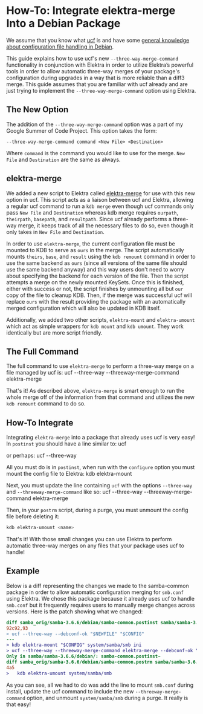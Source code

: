 # How-To: Integrate elektra-merge Into a Debian Package

We assume that you know what [ucf](https://packages.debian.org/sid/ucf) is and have some
[general knowledge about configuration file handling in Debian](https://wiki.debian.org/ConfigPackages).

This guide explains how to use ucf's new `--three-way-merge-command` functionality in
conjunction with Elektra in order to utilize Elektra’s powerful tools in order to allow
automatic three-way merges of your package's configuration during upgrades in a way
that is more reliable than a diff3 merge. This guide assumes that you are familiar with
ucf already and are just trying to implement the `--three-way-merge-command` option
using Elektra.

## The New Option

The addition of the `--three-way-merge-command` option was a part of my Google
Summer of Code Project. This option takes the form:

```
--three-way-merge-command command <New File> <Destination>
```

Where `command` is the command you would like to use for the merge. `New File` and
`Destination` are the same as always.

## elektra-merge

We added a new script to Elektra called [elektra-merge](/scripts/elektra-merge) for use with
this new option in ucf. This script acts as a liaison between ucf and Elektra, allowing a regular
ucf command to run a `kdb merge` even though ucf commands only pass `New File` and
`Destination` whereas kdb merge requires `ourpath`, `theirpath`, `basepath`, and `resultpath`.
Since ucf already performs a three-way merge, it keeps track of all the necessary files to do
so, even though it only takes in `New File` and `Destination`.

In order to use `elektra-merge`, the current configuration file must be mounted to KDB to
serve as `ours` in the merge. The script automatically mounts `theirs`, `base`, and `result`
using the `kdb remount` command in order to use the same backend as `ours` (since all versions
of the same file should use the same backend anyway) and this way users don't need to worry
about specifying the backend for each version of the file. Then the script attempts a merge
on the newly mounted KeySets. Once this is finished, either with success or not, the script finishes
by unmounting all but `our` copy of the file to cleanup KDB. Then, if the merge was successful ucf
will replace `ours` with the result providing the package with an automatically merged
configuration which will also be updated in KDB itself.

Additionally, we added two other scripts, `elektra-mount` and `elektra-umount` which act
as simple wrappers for `kdb mount` and `kdb umount`. They work identically but are more
script friendly.

## The Full Command

The full command to use `elektra-merge` to perform a three-way merge on a file managed
by ucf is:
ucf --three-way --threeway-merge-command elektra-merge <New File> <Destination>

That's it! As described above, `elektra-merge` is smart enough to run the whole merge off
of the information from that command and utilizes the new `kdb remount` command to
do so.

## How-To Integrate

Integrating `elektra-merge` into a package that already uses ucf is very easy! In `postinst` you
should have a line similar to:
ucf <New File> <Destination>

or perhaps:
ucf --three-way <New File> <Destination>

All you must do is in `postinst`, when run with the `configure` option you must mount the
config file to Elektra:
kdb elektra-mount <New File> <Mounting Destination> <Backend>

Next, you must update the line containing `ucf` with the options `--three-way` and `--threeway-merge-command` like so:
ucf --three-way --threeway-merge-command elektra-merge <New File> <Destination>

Then, in your `postrm` script, during a purge, you must unmount the config file before deleting it:

```sh
kdb elektra-umount <name>
```

That's it! With those small changes you can use Elektra to perform automatic three-way merges on any files
that your package uses ucf to handle!

## Example

Below is a diff representing the changes we made to the samba-common package in order to allow
automatic configuration merging for `smb.conf` using Elektra. We chose this package because it already
uses ucf to handle `smb.conf` but it frequently requires users to manually merge changes across versions.
Here is the patch showing what we changed:

```diff
diff samba_orig/samba-3.6.6/debian/samba-common.postinst samba/samba-3.6.6/debian/samba-common.postinst
92c92,93
< ucf --three-way --debconf-ok "$NEWFILE" "$CONFIG"
---
> kdb elektra-mount "$CONFIG" system/samba/smb ini
> ucf --three-way --threeway-merge-command elektra-merge --debconf-ok "$NEWFILE" "$CONFIG"
Only in samba/samba-3.6.6/debian/: samba-common.postinst~
diff samba_orig/samba-3.6.6/debian/samba-common.postrm samba/samba-3.6.6/debian/samba-common.postrm
4a5
> 	kdb elektra-umount system/samba/smb
```

As you can see, all we had to do was add the line to mount `smb.conf` during install, update the ucf command to include the
new `--threeway-merge-command` option, and unmount `system/samba/smb` during a purge. It really is that easy!
